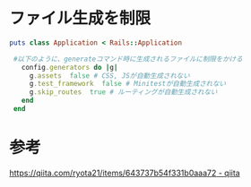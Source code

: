 # ファイル生成を制限

```ruby
puts class Application < Rails::Application

 #以下のように、generateコマンド時に生成されるファイルに制限をかける
   config.generators do |g|
     g.assets  false # CSS, JSが自動生成されない
     g.test_framework  false # Minitestが自動生成されない
     g.skip_routes  true # ルーティングが自動生成されない
   end
 end
```

# 参考

[https://qiita.com/ryota21/items/643737b54f331b0aaa72 - qiita](https://qiita.com/ryota21/items/643737b54f331b0aaa72#%E8%87%AA%E5%8B%95%E7%94%9F%E6%88%90%E3%81%99%E3%82%8B%E3%83%95%E3%82%A1%E3%82%A4%E3%83%AB%E3%81%AB%E5%88%B6%E9%99%90%E3%82%92%E3%81%8B%E3%81%91%E3%82%8B)
